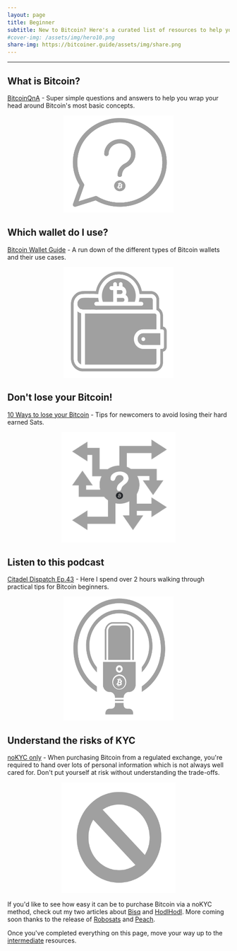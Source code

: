```yaml
---
layout: page
title: Beginner
subtitle: New to Bitcoin? Here's a curated list of resources to help you get started
#cover-img: /assets/img/hero10.png
share-img: https://bitcoiner.guide/assets/img/share.png
---
```




***

## What is Bitcoin?

[BitcoinQnA](/qna) - Super simple questions and answers to help you wrap your head around Bitcoin's most basic concepts.

<p align="center">
<a href="/qna" title="Bitcoin Q&A">
  <img src="/assets/img/qm.png" class=responsive width="250" height="220" maxheight="220">
  </a>
</p>

## Which wallet do I use?

[Bitcoin Wallet Guide](/wallet) - A run down of the different types of Bitcoin wallets and their use cases.

<p align="center">
<a href="/wallet" title="Bitcoin Wallet Guide">
  <img src="/assets/img/bwallet.png" class=responsive width="250" height="250" maxheight="250">
  </a>
</p>

## Don't lose your Bitcoin!

[10 Ways to lose your Bitcoin](/lostbitcoin) - Tips for newcomers to avoid losing their hard earned Sats.

<p align="center">
<a href="/lostbitcoin" title="noKYC Only">
  <img src="/assets/img/lostbitcoin1.png" class=responsive width="260" height="250" maxheight="250">
  </a>
</p>

## Listen to this podcast

[Citadel Dispatch Ep.43](https://www.podpage.com/citadeldispatch/citadel-dispatch-e43-bitcoin-for-beginners-with-bitcoinq_a/) - Here I spend over 2 hours walking through practical tips for Bitcoin beginners.

<p align="center">
  <a href="https://www.podpage.com/citadeldispatch/citadel-dispatch-e43-bitcoin-for-beginners-with-bitcoinq_a/" title="Citadel Dispatch Ep.43">
    <img src="/assets/img/podcast.png" alt="Citadel Dispatch" class=responsive width="250" height="280" maxheight="280" />
  </a>
</p>


## Understand the risks of KYC

[noKYC only](/nokyconly) - When purchasing Bitcoin from a regulated exchange, you're required to hand over lots of personal information which is not always well cared for. Don't put yourself at risk without understanding the trade-offs.

<p align="center">
<a href="/nokyconly" title="noKYC Only">
  <img src="/assets/img/NKYC1.png" class=responsive width="260" height="250" maxheight="250">
  </a>
</p>

If you'd like to see how easy it can be to purchase Bitcoin via a noKYC method, check out my two articles about [Bisq](/bisq) and [HodlHodl](/hodlhodl). More coming soon thanks to the release of [Robosats](https://github.com/Reckless-Satoshi/robosats#bitcoin-mainnet) and [Peach](https://peachbitcoin.com/).


Once you've completed everything on this page, move your way up to the [intermediate](/intermediate) resources.






  
               
                      

                       

          


